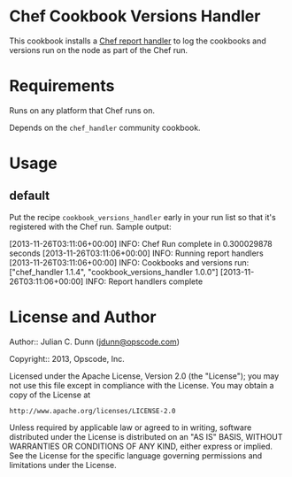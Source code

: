 Chef Cookbook Versions Handler
==============================

This cookbook installs a [Chef report handler](http://docs.opscode.com/essentials_handlers.html) to log the cookbooks and versions run on the node as part of the Chef run.

Requirements
============

Runs on any platform that Chef runs on.

Depends on the `chef_handler` community cookbook.

Usage
=====

default
-------

Put the recipe `cookbook_versions_handler` early in your run list so that it's registered with the Chef run.
Sample output:

   [2013-11-26T03:11:06+00:00] INFO: Chef Run complete in 0.300029878 seconds
   [2013-11-26T03:11:06+00:00] INFO: Running report handlers
   [2013-11-26T03:11:06+00:00] INFO: Cookbooks and versions run: ["chef_handler 1.1.4", "cookbook_versions_handler 1.0.0"]
   [2013-11-26T03:11:06+00:00] INFO: Report handlers complete

License and Author
==================

Author:: Julian C. Dunn (<jdunn@opscode.com>)

Copyright:: 2013, Opscode, Inc.

Licensed under the Apache License, Version 2.0 (the "License");
you may not use this file except in compliance with the License.
You may obtain a copy of the License at

    http://www.apache.org/licenses/LICENSE-2.0

Unless required by applicable law or agreed to in writing, software
distributed under the License is distributed on an "AS IS" BASIS,
WITHOUT WARRANTIES OR CONDITIONS OF ANY KIND, either express or implied.
See the License for the specific language governing permissions and
limitations under the License.
